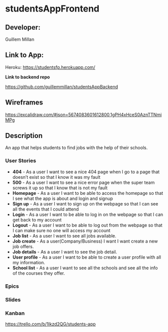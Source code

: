 # studentsAppFrontend
## Developer:
Guillem Millan

## Link to App:
Heroku: https://studentsfp.herokuapp.com/

**Link to backend repo**

https://github.com/guillemmillan/studentsAppBackend

## Wireframes

https://excalidraw.com/#json=5674083601612800,1gPH4xHceS0AznTTNmiMPg

## Description 
An app that helps students to find jobs with the help of their schools.

### User Stories

- **404** - As a user I want to see a nice 404 page when I go to a page that doesn’t exist so that I know it was my fault 
- **500** - As a user I want to see a nice error page when the super team screws it up so that I know that is not my fault
- **Homepage** - As a user I want to be able to access the homepage so that I see what the app is about and login and signup
- **Sign up** - As a user I want to sign up on the webpage so that I can see all the events that I could attend
- **Login** - As a user I want to be able to log in on the webpage so that I can get back to my account
- **Logout** - As a user I want to be able to log out from the webpage so that I can make sure no one will access my account
- **Job list** - As a user I want to see all jobs available.
- **Job create** - As a user(Company/Business) I want I want create a new job offers.
- **Job details** - As a user I want to see the job detail.
- **User profile** - As a user I want to be able to create a user profile with all my information.
- **School list** - As a user I want to see all the schools and see all the info of the courses they offer.

### Epics

### Slides

### Kanban

https://trello.com/b/1Ikzd2QG/students-app